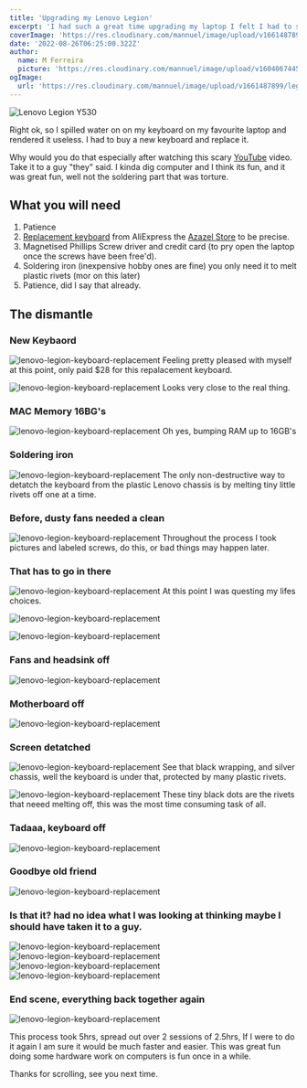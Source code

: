 ```yaml
---
title: 'Upgrading my Lenovo Legion'
excerpt: 'I had such a great time upgrading my laptop I felt I had to share my experience of it with you all.'
coverImage: 'https://res.cloudinary.com/mannuel/image/upload/v1661487899/legion/main-cover.jpg'
date: '2022-08-26T06:25:00.322Z'
author:
  name: M Ferreira
  picture: 'https://res.cloudinary.com/mannuel/image/upload/v1604067445/images/mee.jpg'
ogImage:
  url: 'https://res.cloudinary.com/mannuel/image/upload/v1661487899/legion/main-cover.jpg'
---
```


![Lenovo Legion Y530](/assets/blog/upgrading-my-lenovo-legion/main-cover.jpg)

Right ok, so I spilled water on on my keyboard on my favourite laptop and rendered it useless. I had to buy a new keyboard and replace it.

Why would you do that especially after watching this scary [YouTube](https://youtu.be/x3djdGr2yM4) video. Take it to a guy "they" said. I kinda dig computer and I think its fun, and it was great fun, well not the soldering part that was torture.

## What you will need

1. Patience
2. [Replacement keyboard](https://www.aliexpress.com/item/4000901894543.html?spm=a2g0o.order_list.0.0.21ef1802c1Rdl1) from AliExpress the [Azazel Store](https://www.aliexpress.com/item/4000901894543.html?spm=a2g0o.order_list.0.0.21ef1802c1Rdl1) to be precise.
3. Magnetised Phillips Screw driver and credit card (to pry open the laptop once the screws have been free'd).
4. Soldering iron (inexpensive hobby ones are fine) you only need it to melt plastic rivets (mor on this later)
5. Patience, did I say that already.

## The dismantle

### New Keybaord

![lenovo-legion-keyboard-replacement](/assets/blog/upgrading-my-lenovo-legion/keyboard.jpg)
Feeling pretty pleased with myself at this point, only paid $28 for this repalacement keyboard.

![lenovo-legion-keyboard-replacement](/assets/blog/upgrading-my-lenovo-legion/keyboard2.jpg)
Looks very close to the real thing.

### MAC Memory 16BG's

![lenovo-legion-keyboard-replacement](/assets/blog/upgrading-my-lenovo-legion/memory.jpg)
Oh yes, bumping RAM up to 16GB's

### Soldering iron

![lenovo-legion-keyboard-replacement](/assets/blog/upgrading-my-lenovo-legion/soldering-iron.jpg)
The only non-destructive way to detatch the keyboard from the plastic Lenovo chassis is by melting tiny little rivets off one at a time.

### Before, dusty fans needed a clean

![lenovo-legion-keyboard-replacement](/assets/blog/upgrading-my-lenovo-legion/open-before.jpg)
Throughout the process I took pictures and labeled screws, do this, or bad things may happen later.

### That has to go in there

![lenovo-legion-keyboard-replacement](/assets/blog/upgrading-my-lenovo-legion/legion-01.jpg)
At this point I was questing my lifes choices.

![lenovo-legion-keyboard-replacement](/assets/blog/upgrading-my-lenovo-legion/legion-02.jpg)

![lenovo-legion-keyboard-replacement](/assets/blog/upgrading-my-lenovo-legion/legion-03.jpg)

### Fans and headsink off

![lenovo-legion-keyboard-replacement](/assets/blog/upgrading-my-lenovo-legion/legion-04.jpg)

### Motherboard off

![lenovo-legion-keyboard-replacement](/assets/blog/upgrading-my-lenovo-legion/legion-05.jpg)

### Screen detatched

![lenovo-legion-keyboard-replacement](/assets/blog/upgrading-my-lenovo-legion/legion-06.jpg)
See that black wrapping, and silver chassis, well the keyboard is under that, protected by many plastic rivets.

![lenovo-legion-keyboard-replacement](/assets/blog/upgrading-my-lenovo-legion/legion-07.jpg)
These tiny black dots are the rivets that neeed melting off, this was the most time consuming task of all.

### Tadaaa, keyboard off

![lenovo-legion-keyboard-replacement](/assets/blog/upgrading-my-lenovo-legion/legion-08.jpg)

### Goodbye old friend

![lenovo-legion-keyboard-replacement](/assets/blog/upgrading-my-lenovo-legion/legion-09.jpg)

### Is that it? had no idea what I was looking at thinking maybe I should have taken it to a guy.

![lenovo-legion-keyboard-replacement](/assets/blog/upgrading-my-lenovo-legion/legion-10.jpg)
![lenovo-legion-keyboard-replacement](/assets/blog/upgrading-my-lenovo-legion/legion-11.jpg)
![lenovo-legion-keyboard-replacement](/assets/blog/upgrading-my-lenovo-legion/legion-12.jpg)
![lenovo-legion-keyboard-replacement](/assets/blog/upgrading-my-lenovo-legion/legion-13.jpg)

### End scene, everything back together again

![lenovo-legion-keyboard-replacement](/assets/blog/upgrading-my-lenovo-legion/legion-14.jpg)

This process took 5hrs, spread out over 2 sessions of 2.5hrs, If I were to do it again I am sure it would be much faster and easier. This was great fun doing some hardware work on computers is fun once in a while.

Thanks for scrolling, see you next time.

